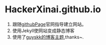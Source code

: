# HackerXinai.github.io
1. 跟随[githubPage][githubPage]官网指导建立网站。
2. 使用Jekyll使网站变成静态博客
3. 使用了[guyskk的博客主题][guyskk的博客主题],thanks~.




[githubPage]:https://pages.github.com
[guyskk的博客主题]:https://github.com/guyskk/guyskk.github.io
